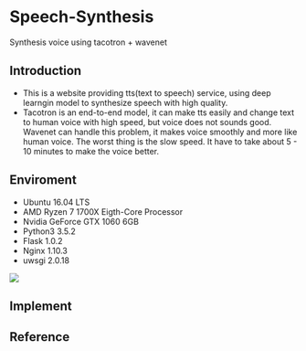 # Speech-Synthesis
Synthesis voice using tacotron + wavenet

## Introduction
- This is a website providing tts(text to speech) service, using deep learngin model to synthesize speech with high quality.
- Tacotron is an end-to-end model, it can make tts easily and change text to human voice with high speed, but voice does not sounds good. Wavenet can handle this problem, it makes voice smoothly and more like human voice. The worst thing is the slow speed. It have to take about 5 - 10 minutes to make the voice better.

## Enviroment
- Ubuntu 16.04 LTS
- AMD Ryzen 7 1700X Eigth-Core Processor
- Nvidia GeForce GTX 1060 6GB
- Python3 3.5.2
- Flask 1.0.2
- Nginx 1.10.3
- uwsgi 2.0.18

![](https://i.imgur.com/ANkwp2e.png)

## Implement

## Reference

